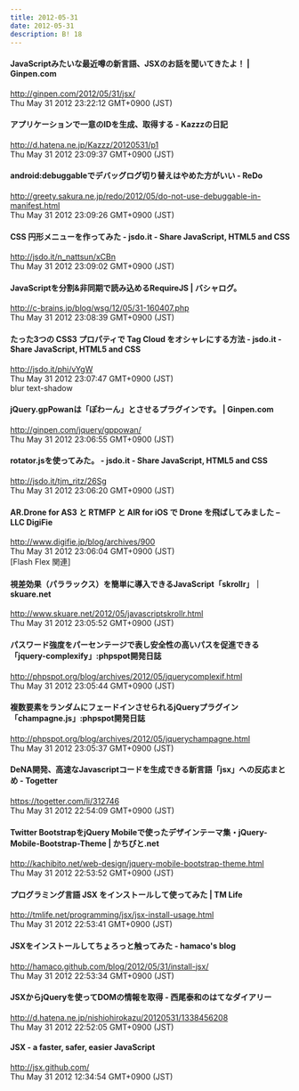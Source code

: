 ```yaml
---
title: 2012-05-31
date: 2012-05-31
description: B! 18
---
```


#### JavaScriptみたいな最近噂の新言語、JSXのお話を聞いてきたよ！ | Ginpen.com
http://ginpen.com/2012/05/31/jsx/<br>
Thu May 31 2012 23:22:12 GMT+0900 (JST)<br>


#### アプリケーションで一意のIDを生成、取得する - Kazzzの日記
http://d.hatena.ne.jp/Kazzz/20120531/p1<br>
Thu May 31 2012 23:09:37 GMT+0900 (JST)<br>


####          android:debuggableでデバッグログ切り替えはやめた方がいい - ReDo      
http://greety.sakura.ne.jp/redo/2012/05/do-not-use-debuggable-in-manifest.html<br>
Thu May 31 2012 23:09:26 GMT+0900 (JST)<br>


#### CSS 円形メニューを作ってみた - jsdo.it - Share JavaScript, HTML5 and CSS
http://jsdo.it/n_nattsun/xCBn<br>
Thu May 31 2012 23:09:02 GMT+0900 (JST)<br>


#### JavaScriptを分割&非同期で読み込めるRequireJS | バシャログ。
http://c-brains.jp/blog/wsg/12/05/31-160407.php<br>
Thu May 31 2012 23:08:39 GMT+0900 (JST)<br>


#### たった3つの CSS3 プロパティで Tag Cloud をオシャレにする方法 - jsdo.it - Share JavaScript, HTML5 and CSS
http://jsdo.it/phi/vYgW<br>
Thu May 31 2012 23:07:47 GMT+0900 (JST)<br>
blur text-shadow


#### jQuery.gpPowanは「ぽわーん」とさせるプラグインです。 | Ginpen.com
http://ginpen.com/jquery/gppowan/<br>
Thu May 31 2012 23:06:55 GMT+0900 (JST)<br>


#### rotator.jsを使ってみた。 - jsdo.it - Share JavaScript, HTML5 and CSS
http://jsdo.it/tjm_ritz/26Sg<br>
Thu May 31 2012 23:06:20 GMT+0900 (JST)<br>


#### AR.Drone for AS3 と RTMFP と AIR for iOS で Drone を飛ばしてみました – LLC DigiFie
http://www.digifie.jp/blog/archives/900<br>
Thu May 31 2012 23:06:04 GMT+0900 (JST)<br>
[Flash Flex 関連]


#### 視差効果（パララックス）を簡単に導入できるJavaScript「skrollr」｜skuare.net
http://www.skuare.net/2012/05/javascriptskrollr.html<br>
Thu May 31 2012 23:05:52 GMT+0900 (JST)<br>


#### パスワード強度をパーセンテージで表し安全性の高いパスを促進できる「jquery-complexify」:phpspot開発日誌
http://phpspot.org/blog/archives/2012/05/jquerycomplexif.html<br>
Thu May 31 2012 23:05:44 GMT+0900 (JST)<br>


#### 複数要素をランダムにフェードインさせられるjQueryプラグイン「champagne.js」:phpspot開発日誌
http://phpspot.org/blog/archives/2012/05/jquerychampagne.html<br>
Thu May 31 2012 23:05:37 GMT+0900 (JST)<br>


#### DeNA開発、高速なJavascriptコードを生成できる新言語「jsx」への反応まとめ - Togetter
https://togetter.com/li/312746<br>
Thu May 31 2012 22:54:09 GMT+0900 (JST)<br>


#### Twitter BootstrapをjQuery Mobileで使ったデザインテーマ集・jQuery-Mobile-Bootstrap-Theme | かちびと.net
http://kachibito.net/web-design/jquery-mobile-bootstrap-theme.html<br>
Thu May 31 2012 22:53:52 GMT+0900 (JST)<br>


#### プログラミング言語 JSX をインストールして使ってみた | TM Life
http://tmlife.net/programming/jsx/jsx-install-usage.html<br>
Thu May 31 2012 22:53:41 GMT+0900 (JST)<br>


#### JSXをインストールしてちょろっと触ってみた - hamaco's blog
http://hamaco.github.com/blog/2012/05/31/install-jsx/<br>
Thu May 31 2012 22:53:34 GMT+0900 (JST)<br>


#### JSXからjQueryを使ってDOMの情報を取得 - 西尾泰和のはてなダイアリー
http://d.hatena.ne.jp/nishiohirokazu/20120531/1338456208<br>
Thu May 31 2012 22:52:05 GMT+0900 (JST)<br>


#### JSX - a faster, safer, easier JavaScript
http://jsx.github.com/<br>
Thu May 31 2012 12:34:54 GMT+0900 (JST)<br>


